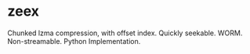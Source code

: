 # zeex
Chunked lzma compression, with offset index. Quickly seekable. WORM. Non-streamable. Python Implementation.
